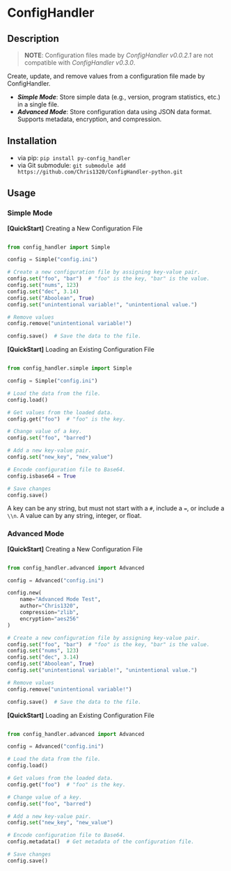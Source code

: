 # ConfigHandler

## Description

> **NOTE**: Configuration files made by *ConfigHandler v0.0.2.1* are not compatible with *ConfigHandler v0.3.0*.

Create, update, and remove values from a configuration file made by ConfigHandler.

+ ***Simple Mode***: Store simple data (e.g., version, program statistics, etc.) in a single file.
+ ***Advanced Mode***: Store configuration data using JSON data format. Supports metadata, encryption, and compression.

## Installation

- via pip: `pip install py-config_handler`
- via Git submodule: `git submodule add https://github.com/Chris1320/ConfigHandler-python.git`

## Usage

### Simple Mode

**[QuickStart]** Creating a New Configuration File

```python

from config_handler import Simple

config = Simple("config.ini")

# Create a new configuration file by assigning key-value pair.
config.set("foo", "bar")  # "foo" is the key, "bar" is the value.
config.set("nums", 123)
config.set("dec", 3.14)
config.set("Aboolean", True)
config.set("unintentional variable!", "unintentional value.")

# Remove values
config.remove("unintentional variable!")

config.save()  # Save the data to the file.

```

**[QuickStart]** Loading an Existing Configuration File

```python

from config_handler.simple import Simple

config = Simple("config.ini")

# Load the data from the file.
config.load()

# Get values from the loaded data.
config.get("foo")  # "foo" is the key.

# Change value of a key.
config.set("foo", "barred")

# Add a new key-value pair.
config.set("new_key", "new_value")

# Encode configuration file to Base64.
config.isbase64 = True

# Save changes
config.save()

```

A key can be any string, but must not start with a `#`, include a `=`, or include a `\\n`.
A value can by any string, integer, or float.

### Advanced Mode

**[QuickStart]** Creating a New Configuration File

```python

from config_handler.advanced import Advanced

config = Advanced("config.ini")

config.new(
    name="Advanced Mode Test",
    author="Chris1320",
    compression="zlib",
    encryption="aes256"
)

# Create a new configuration file by assigning key-value pair.
config.set("foo", "bar")  # "foo" is the key, "bar" is the value.
config.set("nums", 123)
config.set("dec", 3.14)
config.set("Aboolean", True)
config.set("unintentional variable!", "unintentional value.")

# Remove values
config.remove("unintentional variable!")

config.save()  # Save the data to the file.

```

**[QuickStart]** Loading an Existing Configuration File

```python

from config_handler.advanced import Advanced

config = Advanced("config.ini")

# Load the data from the file.
config.load()

# Get values from the loaded data.
config.get("foo")  # "foo" is the key.

# Change value of a key.
config.set("foo", "barred")

# Add a new key-value pair.
config.set("new_key", "new_value")

# Encode configuration file to Base64.
config.metadata()  # Get metadata of the configuration file.

# Save changes
config.save()

```
